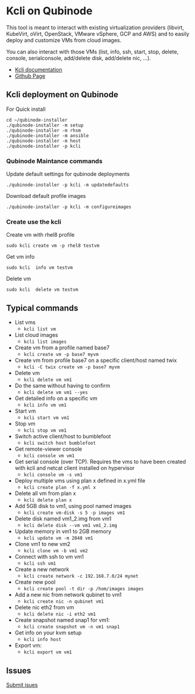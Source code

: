 # Kcli on Qubinode
This tool is meant to interact with existing virtualization providers (libvirt, KubeVirt, oVirt, OpenStack, VMware vSphere, GCP and AWS) and to easily deploy and customize VMs from cloud images.

You can also interact with those VMs (list, info, ssh, start, stop, delete, console, serialconsole, add/delete disk, add/delete nic, ...).

* [Kcli documentation](https://kcli.readthedocs.io/en/latest/)
* [Github Page](https://github.com/karmab/kcli)

## Kcli deployment on Qubinode

For Quick install 
```
cd ~/qubinode-installer
./qubinode-installer -m setup
./qubinode-installer -m rhsm
./qubinode-installer -m ansible
./qubinode-installer -m host
./qubinode-installer -p kcli
```

### Qubinode Maintance commands

Update default settings for qubinode deployments
```
./qubinode-installer -p kcli -m updatedefaults
```

Download default profile images 
```
./qubinode-installer -p kcli -m configureimages
```

### Create use the kcli

Create vm with rhel8 profile
```
sudo kcli create vm -p rhel8 testvm
```

Get vm info
```
sudo kcli  info vm testvm
```


Delete vm
```
sudo kcli  delete vm testvm
```


## Typical commands
* List vms
  * `kcli list vm`
* List cloud images
  * `kcli list images`
* Create vm from a profile named base7
  * `kcli create vm -p base7 myvm`
* Create vm from profile base7 on a specific client/host named twix
  * `kcli -C twix create vm -p base7 myvm`
* Delete vm
  * `kcli delete vm vm1`
* Do the same without having to confirm
  * `kcli delete vm vm1 --yes`
* Get detailed info on a specific vm
  * `kcli info vm vm1`
* Start vm
  * `kcli start vm vm1`
* Stop vm
  * `kcli stop vm vm1`
* Switch active client/host to bumblefoot
  * `kcli switch host bumblefoot`
* Get remote-viewer console
  * `kcli console vm vm1`
* Get serial console (over TCP). Requires the vms to have been created with kcli and netcat client installed on hypervisor
  * `kcli console vm -s vm1`
* Deploy multiple vms using plan x defined in x.yml file
  * `kcli create plan -f x.yml x`
* Delete all vm from plan x
  * `kcli delete plan x`
* Add 5GB disk to vm1, using pool named images
  * `kcli create vm-disk -s 5 -p images vm1`
* Delete disk named vm1_2.img from vm1
  * `kcli delete disk --vm vm1 vm1_2.img`
* Update memory in vm1 to 2GB memory
  * `kcli update vm -m 2048 vm1`
* Clone vm1 to new vm2
  * `kcli clone vm -b vm1 vm2`
* Connect with ssh to vm vm1
  * `kcli ssh vm1`
* Create a new network
  * `kcli create network -c 192.168.7.0/24 mynet`
* Create new pool
  * `kcli create pool -t dir -p /hom/images images`
* Add a new nic from network qubinet to vm1
  * `kcli create nic -n qubinet vm1`
* Delete nic eth2 from vm
  * `kcli delete nic -i eth2 vm1`
* Create snapshot named snap1 for vm1:
  * `kcli create snapshot vm -n vm1 snap1`
* Get info on your kvm setup
  * `kcli info host`
* Export vm:
  * `kcli export vm vm1`

## Issues 
[Submit isues](https://github.com/karmab/kcli/issues)
